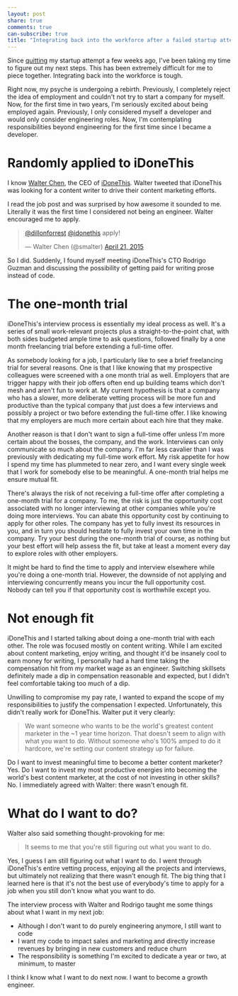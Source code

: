 ```yaml
---
layout: post
share: true
comments: true
can-subscribe: true
title: "Integrating back into the workforce after a failed startup attempt"
---
```


Since <a href="http://www.dillonforrest.com/startup/im-quitting-my-full-time-startup-efforts/" target="_blank">quitting</a> my startup attempt a few weeks ago, I've been taking my time to figure out my next steps. This has been extremely difficult for me to piece together. Integrating back into the workforce is tough.

Right now, my psyche is undergoing a rebirth. Previously, I completely reject the idea of employment and couldn't not try to start a company for myself. Now, for the first time in two years, I'm seriously excited about being employed again. Previously, I only considered myself a developer and would only consider engineering roles. Now, I'm contemplating responsibilities beyond engineering for the first time since I became a developer.

# Randomly applied to iDoneThis

I know <a href="https://twitter.com/smalter" target="_blank">Walter Chen</a>, the CEO of <a href="https://idonethis.com/" target="_blank">iDoneThis</a>. Walter tweeted that iDoneThis was looking for a content writer to drive their content marketing efforts.

I read the job post and was surprised by how awesome it sounded to me. Literally it was the first time I considered not being an engineer. Walter encouraged me to apply.

<blockquote class="twitter-tweet" lang="en"><p lang="en" dir="ltr"><a href="https://twitter.com/dillonforrest">@dillonforrest</a> <a href="https://twitter.com/idonethis">@idonethis</a> apply!</p>&mdash; Walter Chen (@smalter) <a href="https://twitter.com/smalter/status/590614438614605824">April 21, 2015</a></blockquote>
<script async src="//platform.twitter.com/widgets.js" charset="utf-8"></script>

So I did. Suddenly, I found myself meeting iDoneThis's CTO Rodrigo Guzman and discussing the possibility of getting paid for writing prose instead of code.

# The one-month trial

iDoneThis's interview process is essentially my ideal process as well. It's a series of small work-relevant projects plus a straight-to-the-point chat, with both sides budgeted ample time to ask questions, followed finally by a one month freelancing trial before extending a full-time offer.

As somebody looking for a job, I particularly like to see a brief freelancing trial for several reasons. One is that I like knowing that my prospective colleagues were screened with a one month trial as well. Employers that are trigger happy with their job offers often end up building teams which don't mesh and aren't fun to work at. My current hypothesis is that a company who has a slower, more deliberate vetting process will be more fun and productive than the typical company that just does a few interviews and possibly a project or two before extending the full-time offer. I like knowing that my employers are much more certain about each hire that they make.

Another reason is that I don't want to sign a full-time offer unless I'm more certain about the bosses, the company, and the work. Interviews can only communicate so much about the company. I'm far less cavalier than I was previously with dedicating my full-time work effort. My risk appetite for how I spend my time has plummeted to near zero, and I want every single week that I work for somebody else to be meaningful. A one-month trial helps me ensure mutual fit.

There's always the risk of not receiving a full-time offer after completing a one-month trial for a company. To me, the risk is just the opportunity cost associated with no longer interviewing at other companies while you're doing more interviews. You can abate this opportunity cost by continuing to apply for other roles. The company has yet to fully invest its resources in you, and in turn you should hesitate to fully invest your own time in the company. Try your best during the one-month trial of course, as nothing but your best effort will help assess the fit, but take at least a moment every day to explore roles with other employers.

It might be hard to find the time to apply and interview elsewhere while you're doing a one-month trial. However, the downside of not applying and interviewing concurrently means you incur the full opportunity cost. Nobody can tell you if that opportunity cost is worthwhile except you.

# Not enough fit

iDoneThis and I started talking about doing a one-month trial with each other. The role was focused mostly on content writing. While I am excited about content marketing, enjoy writing, and thought it'd be insanely cool to earn money for writing, I personally had a hard time taking the compensation hit from my market wage as an engineer. Switching skillsets definitely made a dip in compensation reasonable and expected, but I didn't feel comfortable taking too much of a dip.

Unwilling to compromise my pay rate, I wanted to expand the scope of my responsibilities to justify the compensation I expected. Unfortunately, this didn't really work for iDoneThis. Walter put it very clearly:

> We want someone who wants to be the world's greatest content marketer in the ~1 year time horizon. That doesn't seem to align with what you want to do. Without someone who's 100% amped to do it hardcore, we're setting our content strategy up for failure.

Do I want to invest meaningful time to become a better content marketer? Yes. Do I want to invest my most productive energies into becoming the world's best content marketer, at the cost of not investing in other skills? No. I immediately agreed with Walter: there wasn't enough fit.

# What do I want to do?

Walter also said something thought-provoking for me:

> It seems to me that you're still figuring out what you want to do.

Yes, I guess I am still figuring out what I want to do. I went through iDoneThis's entire vetting process, enjoying all the projects and interviews, but ultimately not realizing that there wasn't enough fit. The big thing that I learned here is that it's not the best use of everybody's time to apply for a job when you still don't know what you want to do.

The interview process with Walter and Rodrigo taught me some things about what I want in my next job:

- Although I don't want to do purely engineering anymore, I still want to code
- I want my code to impact sales and marketing and directly increase revenues by bringing in new customers and reduce churn
- The responsibility is something I'm excited to dedicate a year or two, at minimum, to master

I think I know what I want to do next now. I want to become a growth engineer.